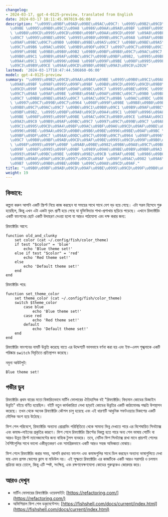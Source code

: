 ```yaml
---
changelog:
- 2024-03-17, gpt-4-0125-preview, translated from English
date: 2024-03-17 18:11:45.997019-06:00
description: "\u0995\u09BF\u09AD\u09BE\u09AC\u09C7: \u0995\u09B2\u09CD\u09AA\u09A8\
  \u09BE \u0995\u09B0\u09C1\u09A8 \u0986\u09AA\u09A8\u09BF \u098F\u0995\u099F\u09BF\
  \ \u09B8\u09CD\u0995\u09CD\u09B0\u09BF\u09AA\u09CD\u099F \u09A8\u09BF\u09AF\u09BC\
  \u09C7 \u0995\u09BE\u099C \u0995\u09B0\u099B\u09C7\u09A8 \u09AF\u09BE \u09B8\u09AE\
  \u09AF\u09BC\u09C7\u09B0 \u09B8\u09BE\u09A5\u09C7 \u09B8\u09BE\u09A5\u09C7 \u09AC\
  \u09C7\u09B6 \u09AC\u09DC \u09B9\u09DF\u09C7 \u0997\u09C7\u099B\u09C7\u0964 \u098F\
  \u099F\u09BE \u09B8\u09B0\u09B2 \u09B9\u09BF\u09B8\u09C7\u09AC\u09C7 \u09B6\u09C1\
  \u09B0\u09C1 \u09B9\u09AF\u09BC\u09C7\u099B\u09BF\u09B2, \u0995\u09BF\u09A8\u09CD\
  \u09A4\u09C1 \u098F\u0996\u09A8 \u098F\u099F\u09BE \u098F\u0995\u099F\u09BE \u09AC\
  \u09C3\u09B9\u09CE \u09AA\u09CD\u09B0\u09BE\u09A3\u09C0\u2026"
lastmod: '2024-03-17T18:47:44.506860-06:00'
model: gpt-4-0125-preview
summary: "\u0995\u09B2\u09CD\u09AA\u09A8\u09BE \u0995\u09B0\u09C1\u09A8 \u0986\u09AA\
  \u09A8\u09BF \u098F\u0995\u099F\u09BF \u09B8\u09CD\u0995\u09CD\u09B0\u09BF\u09AA\
  \u09CD\u099F \u09A8\u09BF\u09AF\u09BC\u09C7 \u0995\u09BE\u099C \u0995\u09B0\u099B\
  \u09C7\u09A8 \u09AF\u09BE \u09B8\u09AE\u09AF\u09BC\u09C7\u09B0 \u09B8\u09BE\u09A5\
  \u09C7 \u09B8\u09BE\u09A5\u09C7 \u09AC\u09C7\u09B6 \u09AC\u09DC \u09B9\u09DF\u09C7\
  \ \u0997\u09C7\u099B\u09C7\u0964 \u098F\u099F\u09BE \u09B8\u09B0\u09B2 \u09B9\u09BF\
  \u09B8\u09C7\u09AC\u09C7 \u09B6\u09C1\u09B0\u09C1 \u09B9\u09AF\u09BC\u09C7\u099B\
  \u09BF\u09B2, \u0995\u09BF\u09A8\u09CD\u09A4\u09C1 \u098F\u0996\u09A8 \u098F\u099F\
  \u09BE \u098F\u0995\u099F\u09BE \u09AC\u09C3\u09B9\u09CE \u09AA\u09CD\u09B0\u09BE\
  \u09A3\u09C0 \u09B9\u09AF\u09BC\u09C7 \u0997\u09C7\u099B\u09C7 \u09AF\u09BE \u09AF\
  \u09C1\u0995\u09CD\u09A4\u09BF\u09AC\u09BF\u09A6\u09CD\u09AF\u09BE\u09B0 \u09B6\u09BE\
  \u0996\u09BE-\u09AA\u09CD\u09B0\u09B6\u09BE\u0996\u09BE\u09AF\u09BC \u099B\u09DC\
  \u09BF\u09DF\u09C7 \u09AA\u09DC\u09C7\u099B\u09C7\u0964 \u098F\u0996\u09BE\u09A8\
  \u09C7 \u09B0\u09BF\u09AB\u09CD\u09AF\u09BE\u0995\u09CD\u099F\u09B0\u09BF\u0982\
  \ \u098F\u0995\u099F\u09BF \u09AB\u09BE\u0982\u09B6\u09A8\u09C7\u09B0 \u099B\u09CB\
  \u099F \u098F\u0995\u099F\u09BF \u0989\u09A6\u09BE\u09B9\u09B0\u09A3 \u09A6\u09C7\
  \u0993\u09AF\u09BC\u09BE \u09B9\u09B2\u09CB \u09AF\u09BE \u0986\u09B0\u0993 \u09AA\
  \u09BE\u09A0\u09AF\u09CB\u0997\u09CD\u09AF \u098F\u09AC\u0982 \u09A6\u0995\u09CD\
  \u09B7 \u0995\u09B0\u09BE\u09B0 \u099C\u09A8\u09CD\u09AF."
title: "\u09B0\u09BF\u09AB\u09CD\u09AF\u09BE\u0995\u09CD\u099F\u09B0\u09BF\u0982"
weight: 19
---
```


## কিভাবে:
কল্পনা করুন আপনি একটি স্ক্রিপ্ট নিয়ে কাজ করছেন যা সময়ের সাথে সাথে বেশ বড় হয়ে গেছে। এটা সরল হিসেবে শুরু হয়েছিল, কিন্তু এখন এটা একটা বৃহৎ প্রাণী হয়ে গেছে যা যুক্তিবিদ্যার শাখা-প্রশাখায় ছড়িয়ে পড়েছে। এখানে রিফ্যাক্টরিং একটি ফাংশনের ছোট একটি উদাহরণ দেওয়া হলো যা আরও পাঠযোগ্য এবং দক্ষ করার জন্য:

রিফ্যাক্টরিং আগে:
```fish
function old_and_clunky
    set color (cat ~/.config/fish/color_theme)
    if test "$color" = 'blue'
        echo 'Blue theme set!'
    else if test "$color" = 'red'
        echo 'Red theme set!'
    else
        echo 'Default theme set!'
    end
end
```

রিফ্যাক্টরিং পরে:
```fish
function set_theme_color
    set theme_color (cat ~/.config/fish/color_theme)
    switch $theme_color
        case blue
            echo 'Blue theme set!'
        case red
            echo 'Red theme set!'
        default
            echo 'Default theme set!'
    end
end
```
রিফ্যাক্টরিং ফাংশনের নামটি উন্নতি করেছে যাতে এর উদ্দেশ্যটি ভালভাবে বর্ণনা করা হয় এবং ইফ-এলস শৃঙ্খলাকে একটি পরিষ্কার `switch` বিবৃতিতে প্রতিস্থাপন করেছে।

নমুনা আউটপুট:
```
Blue theme set!
```

## গভীর ডুব
রিফ্যাক্টরিং প্রথম বারের মতো বিস্তারিতভাবে মার্টিন ফোলারের ঐতিহাসিক বই "রিফ্যাক্টরিং: বিদ্যমান কোডের ডিজাইন উন্নতি" বইয়ে বর্ণিত হয়েছিল। বইটি নতুন কার্যকারিতা লেখা ছাড়াই কোডের উন্নতির একটি কাঠামোবদ্ধ পদ্ধতি উপস্থাপন করেছে। তখন থেকে অনেক রিফ্যাক্টরিং কৌশল চালু হয়েছে এবং এই ধারণাটি আধুনিক সফটওয়্যার বিকাশের একটি মৌলিক অংশ হয়ে উঠেছে।

ফিশ শেল পরিবেশে, রিফ্যাক্টরিং অন্যান্য প্রোগ্রামিং পরিস্থিতিতে থেকে সামান্য ভিন্ন দেখাতে পারে এর বিশেষায়িত সিনট্যাক্স এবং কমান্ড-লাইনের প্রকৃতির কারণে। ফিশ শেলে রিফ্যাক্টরিং স্ক্রিপ্টের বিকল্প হতে পারে অন্য শেল ভাষায় পোর্টিং বা আরও উন্নত স্ক্রিপ্ট ম্যানেজমেন্টের জন্য বাহ্যিক টুলস ব্যবহার। তবে, নেটিভ ফিশ সিনট্যাক্স রাখা মানে প্রায়শই শেলের বৈশিষ্ট্যগুলির সাথে ভালো একীভূতকরণ এবং সামগ্রিকভাবে একটি আরও সহজ অভিজ্ঞতা বোঝায়।

ফিশ শেলে রিফ্যাক্টরিং করার সময়, আপনি প্রধানত ফাংশন এবং কমান্ডগুলির সাথে ডিল করছেন অন্যান্য ভাষাগুলিতে দেখা যায় এমন প্রশস্ত স্কোপের ক্লাস বা মডিউল নয়। এই সূক্ষ্মতা রিফ্যাক্টরিং এর কাজটিকে একটি আরও সরাসরি ও চলমান প্রক্রিয়া করে তোলে, কিন্তু এটি স্পষ্ট, সংক্ষিপ্ত, এবং রক্ষণাবেক্ষণযোগ্য কোডের গুরুত্বকেও জোরদার করে।

## আরও দেখুন
- মার্টিন ফোলারের রিফ্যাক্টরিং ওয়েবসাইট: [https://refactoring.com/](https://refactoring.com/)
- অফিশিয়াল ফিশ শেল ডকুমেন্টেশন: [https://fishshell.com/docs/current/index.html](https://fishshell.com/docs/current/index.html)
